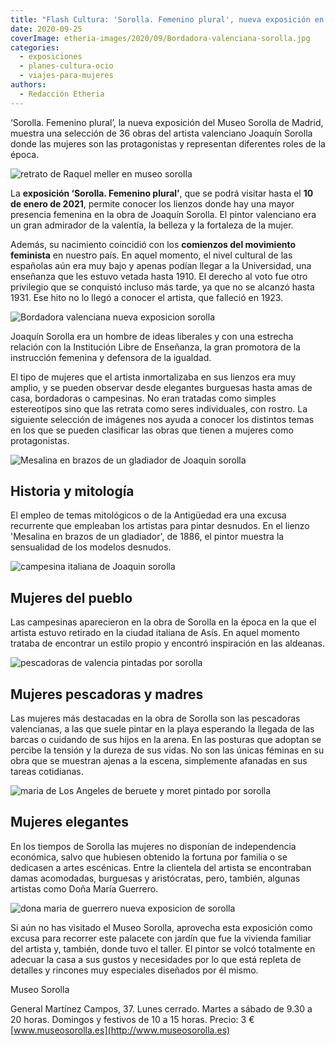 ```yaml
---
title: "Flash Cultura: 'Sorolla. Femenino plural', nueva exposición en Madrid"
date: 2020-09-25
coverImage: etheria-images/2020/09/Bordadora-valenciana-sorolla.jpg
categories: 
  - exposiciones
  - planes-cultura-ocio
  - viajes-para-mujeres
authors: 
  - Redacción Etheria
---
```


‘Sorolla. Femenino plural’, la nueva exposición del Museo Sorolla de Madrid, muestra una 
selección de 36 obras del artista valenciano Joaquín Sorolla donde las mujeres son las 
protagonistas y representan diferentes roles de la época. 

![retrato de Raquel meller en museo sorolla](etheria-images/2020/09/Retrato-de-Raquel-Meller-Sorolla.jpg "Retrato de Raquel Meller, 1918. © Museo Sorolla")

La **exposición ‘Sorolla. Femenino plural’**, que se podrá visitar hasta el **10 de 
enero de 2021**, permite conocer los lienzos donde hay una mayor presencia femenina en 
la obra de Joaquín Sorolla. El pintor valenciano era un gran admirador de la valentía, 
la belleza y la fortaleza de la mujer. 

Además, su nacimiento coincidió con los **comienzos del movimiento feminista** en 
nuestro país. En aquel momento, el nivel cultural de las españolas aún era muy bajo y 
apenas podían llegar a la Universidad, una enseñanza que les estuvo vetada hasta 1910. 
El derecho al voto fue otro privilegio que se conquistó incluso más tarde, ya que no se 
alcanzó hasta 1931. Ese hito no lo llegó a conocer el artista, que falleció en 1923. 

![Bordadora valenciana nueva exposicion sorolla](etheria-images/2020/09/Bordadora-valenciana-sorolla.jpg "Bordadora valenciana, 1901. © Colección particular")

Joaquín Sorolla era un hombre de ideas liberales y con una estrecha relación con la 
Institución Libre de Enseñanza, la gran promotora de la instrucción femenina y defensora 
de la igualdad. 

El tipo de mujeres que el artista inmortalizaba en sus lienzos era muy amplio, y se 
pueden observar desde elegantes burguesas hasta amas de casa, bordadoras o campesinas. 
No eran tratadas como simples estereotipos sino que las retrata como seres individuales, 
con rostro. La siguiente selección de imágenes nos ayuda a conocer los distintos temas 
en los que se pueden clasificar las obras que tienen a mujeres como protagonistas. 

![Mesalina en brazos de un gladiador de Joaquin sorolla](etheria-images/2020/09/Mesalina-en-brazos-de-un-gladiador-sorolla.jpg "Mesalina en brazos de un gladiador, 1886. © BBVA")

## Historia y mitología

El empleo de temas mitológicos o de la Antigüedad era una excusa recurrente que 
empleaban los artistas para pintar desnudos. En el lienzo 'Mesalina en brazos de un 
gladiador', de 1886, el pintor muestra la sensualidad de los modelos desnudos. 

![campesina italiana de Joaquin sorolla](etheria-images/2020/09/Campesina-italiana-sorolla.jpg "Campesina italiana, 1890. Madrid. © Universidad Complutense de Madrid")

## Mujeres del pueblo

Las campesinas aparecieron en la obra de Sorolla en la época en la que el artista estuvo 
retirado en la ciudad italiana de Asís. En aquel momento trataba de encontrar un estilo 
propio y encontró inspiración en las aldeanas. 

![pescadoras de valencia pintadas por sorolla](etheria-images/2020/09/Pescadoras-valencianas-sorolla.jpg "Pescadoras valencianas, 1903. © Diputación de Valencia")

## Mujeres pescadoras y madres

Las mujeres más destacadas en la obra de Sorolla son las pescadoras valencianas, a las 
que suele pintar en la playa esperando la llegada de las barcas o cuidando de sus hijos 
en la arena. En las posturas que adoptan se percibe la tensión y la dureza de sus vidas. 
No son las únicas féminas en su obra que se muestran ajenas a la escena, simplemente 
afanadas en sus tareas cotidianas. 

![maria de Los Angeles de beruete y moret pintado por sorolla](etheria-images/2020/09/Maria-de-los-Angeles-de-Beruete-y-Moret-sorolla.jpg "María de los Ángeles de Beruete y Moret, 1904. © Museo Nacional del Prado")

## Mujeres elegantes

En los tiempos de Sorolla las mujeres no disponían de independencia económica, salvo que 
hubiesen obtenido la fortuna por familia o se dedicasen a artes escénicas. Entre la 
clientela del artista se encontraban damas acomodadas, burguesas y aristócratas, pero, 
también, algunas artistas como Doña María Guerrero. 

![dona maria de guerrero nueva exposicion de sorolla](etheria-images/2020/09/maria-guerrero-actriz-sorolla.jpg "La actriz Doña María Guerrero como la Dama Boba, 1906. Madrid. © Museo del Prado")

Si aún no has visitado el Museo Sorolla, aprovecha esta exposición como excusa para 
recorrer este palacete con jardín que fue la vivienda familiar del artista y, también, 
donde tuvo el taller. El pintor se volcó totalmente en adecuar la casa a sus gustos y 
necesidades por lo que está repleta de detalles y rincones muy especiales diseñados por 
él mismo. 

Museo Sorolla 

General Martínez Campos, 37. Lunes cerrado. Martes a sábado de 9.30 a 20 horas. Domingos 
y festivos de 10 a 15 horas. Precio: 3 € [www.museosorolla.es](http://www.museosorolla.es)
